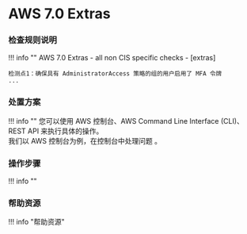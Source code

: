 # AWS 7.0 Extras
### 检查规则说明
!!! info ""
    AWS 7.0 Extras - all non CIS specific checks - [extras]
    
    检测点1：确保具有 AdministratorAccess 策略的组的用户启用了 MFA 令牌
    ...

### 处置方案    
!!! info ""
    您可以使用 AWS 控制台、AWS Command Line Interface (CLI)、REST API 来执行具体的操作。   
    我们以 AWS 控制台为例，在控制台中处理问题 。


### 操作步骤
!!! info ""




### 帮助资源
!!! info "帮助资源"
    